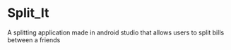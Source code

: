 # Split_It
A splitting application made in android studio that allows users to split bills between a friends 
